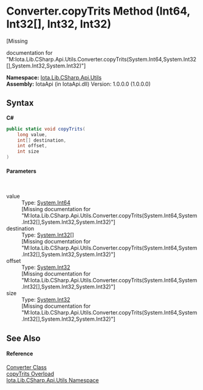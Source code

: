 # Converter.copyTrits Method (Int64, Int32[], Int32, Int32)
 

\[Missing <summary> documentation for "M:Iota.Lib.CSharp.Api.Utils.Converter.copyTrits(System.Int64,System.Int32[],System.Int32,System.Int32)"\]

**Namespace:**&nbsp;<a href="N_Iota_Lib_CSharp_Api_Utils">Iota.Lib.CSharp.Api.Utils</a><br />**Assembly:**&nbsp;IotaApi (in IotaApi.dll) Version: 1.0.0.0 (1.0.0.0)

## Syntax

**C#**<br />
``` C#
public static void copyTrits(
	long value,
	int[] destination,
	int offset,
	int size
)
```


#### Parameters
&nbsp;<dl><dt>value</dt><dd>Type: <a href="http://msdn2.microsoft.com/en-us/library/6yy583ek" target="_blank">System.Int64</a><br />\[Missing <param name="value"/> documentation for "M:Iota.Lib.CSharp.Api.Utils.Converter.copyTrits(System.Int64,System.Int32[],System.Int32,System.Int32)"\]</dd><dt>destination</dt><dd>Type: <a href="http://msdn2.microsoft.com/en-us/library/td2s409d" target="_blank">System.Int32</a>[]<br />\[Missing <param name="destination"/> documentation for "M:Iota.Lib.CSharp.Api.Utils.Converter.copyTrits(System.Int64,System.Int32[],System.Int32,System.Int32)"\]</dd><dt>offset</dt><dd>Type: <a href="http://msdn2.microsoft.com/en-us/library/td2s409d" target="_blank">System.Int32</a><br />\[Missing <param name="offset"/> documentation for "M:Iota.Lib.CSharp.Api.Utils.Converter.copyTrits(System.Int64,System.Int32[],System.Int32,System.Int32)"\]</dd><dt>size</dt><dd>Type: <a href="http://msdn2.microsoft.com/en-us/library/td2s409d" target="_blank">System.Int32</a><br />\[Missing <param name="size"/> documentation for "M:Iota.Lib.CSharp.Api.Utils.Converter.copyTrits(System.Int64,System.Int32[],System.Int32,System.Int32)"\]</dd></dl>

## See Also


#### Reference
<a href="T_Iota_Lib_CSharp_Api_Utils_Converter">Converter Class</a><br /><a href="Overload_Iota_Lib_CSharp_Api_Utils_Converter_copyTrits">copyTrits Overload</a><br /><a href="N_Iota_Lib_CSharp_Api_Utils">Iota.Lib.CSharp.Api.Utils Namespace</a><br />